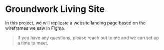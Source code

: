 # Groundwork Living Site

In this project, we will replicate a website landing page based on the wireframes we saw
in Figma.

> If you have any questions, please reach out to me and we can set up a time to meet.
